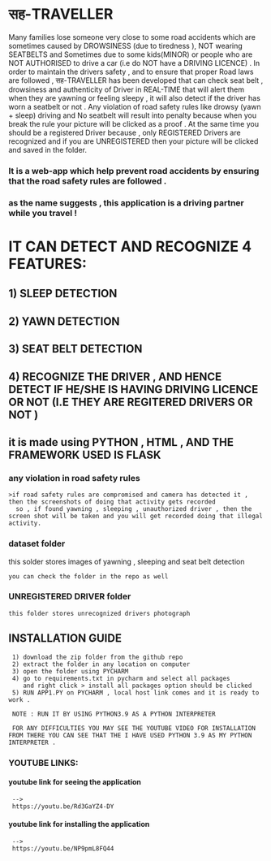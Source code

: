 # सह-TRAVELLER
Many families lose someone very close to some road accidents which are sometimes caused by DROWSINESS (due to tiredness ), NOT wearing SEATBELTS and Sometimes due to some kids(MINOR) or people who are NOT AUTHORISED to drive a car (i.e do NOT have a DRIVING LICENCE) . In order to maintain the drivers safety , and to ensure that proper Road laws are followed , सह-TRAVELLER has been developed that can check seat belt , drowsiness and authenticity of Driver in REAL-TIME that will alert them when they are yawning or feeling sleepy , it will also detect if the driver has worn a seatbelt or not . Any violation of road safety rules like drowsy (yawn + sleep) driving and No seatbelt will result into penalty because when you break the rule your picture will be clicked as a proof . At the same time you should be a registered Driver because , only REGISTERED Drivers are recognized and if you are UNREGISTERED then your picture will be clicked and saved in the folder.

### It is a web-app which help prevent road accidents by ensuring that the road safety rules are followed .

### as the name suggests , this application is a driving partner while you travel !

# IT CAN DETECT AND RECOGNIZE 4 FEATURES:

##  1) SLEEP DETECTION
##  2) YAWN DETECTION
##  3) SEAT BELT DETECTION
##  4) RECOGNIZE THE DRIVER , AND HENCE DETECT IF HE/SHE IS HAVING DRIVING LICENCE OR NOT (I.E THEY ARE REGITERED DRIVERS OR NOT )

## it is made using PYTHON , HTML , AND THE FRAMEWORK USED IS FLASK 


### any violation in road safety rules 
    >if road safety rules are compromised and camera has detected it , then the screenshots of doing that activity gets recorded
      so , if found yawning , sleeping , unauthorized driver , then the screen shot will be taken and you will get recorded doing that illegal activity.
### dataset folder
   this solder stores images of yawning , sleeping and seat belt detection 
   
    you can check the folder in the repo as well

### UNREGISTERED DRIVER folder
    this folder stores unrecognized drivers photograph


 ## INSTALLATION GUIDE
     
     1) download the zip folder from the github repo
     2) extract the folder in any location on computer
     3) open the folder using PYCHARM
     4) go to requirements.txt in pycharm and select all packages
        and right click > install all packages option should be clicked
     5) RUN APP1.PY on PYCHARM , local host link comes and it is ready to work .

     NOTE : RUN IT BY USING PYTHON3.9 AS A PYTHON INTERPRETER

     FOR ANY DIFFICULTIES YOU MAY SEE THE YOUTUBE VIDEO FOR INSTALLATION FROM THERE YOU CAN SEE THAT THE I HAVE USED PYTHON 3.9 AS MY PYTHON INTERPRETER .


### YOUTUBE LINKS: 

#### youtube link for seeing the application 
     -->
     https://youtu.be/Rd3GaYZ4-DY
#### youtube link for installing the  application 
     -->
     https://youtu.be/NP9pmL8FQ44             
